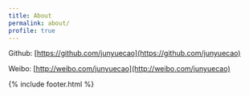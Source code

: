 ```yaml
---
title: About
permalink: about/
profile: true
---
```


Github: [https://github.com/junyuecao](https://github.com/junyuecao) 

Weibo: [http://weibo.com/junyuecao](http://weibo.com/junyuecao)

{% include footer.html %}